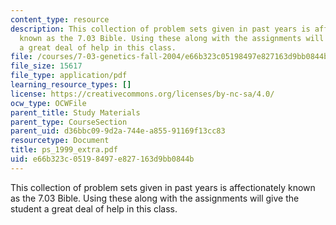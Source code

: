 ```yaml
---
content_type: resource
description: This collection of problem sets given in past years is affectionately
  known as the 7.03 Bible. Using these along with the assignments will give the student
  a great deal of help in this class.
file: /courses/7-03-genetics-fall-2004/e66b323c05198497e827163d9bb0844b_ps_1999_extra.pdf
file_size: 15617
file_type: application/pdf
learning_resource_types: []
license: https://creativecommons.org/licenses/by-nc-sa/4.0/
ocw_type: OCWFile
parent_title: Study Materials
parent_type: CourseSection
parent_uid: d36bbc09-9d2a-744e-a855-91169f13cc83
resourcetype: Document
title: ps_1999_extra.pdf
uid: e66b323c-0519-8497-e827-163d9bb0844b
---
```

This collection of problem sets given in past years is affectionately known as the 7.03 Bible. Using these along with the assignments will give the student a great deal of help in this class.